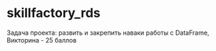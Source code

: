 # skillfactory_rds
Задача проекта: развить и закрепить наваки работы с DataFrame, 
Викторина - 25 баллов
